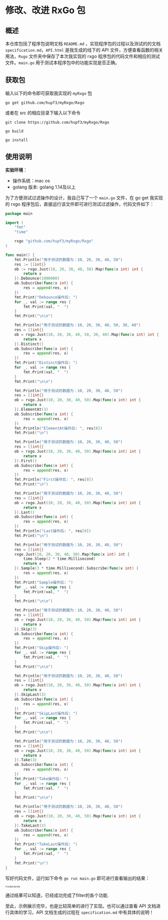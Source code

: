 # 修改、改进 RxGo 包

## 概述

本仓库包括了程序包说明文档 `README.md` ，实现程序包的过程以及测试的的文档 `specification.md`，`API.html` 是我生成的线下的 API 文件，方便查看函数的相关用法，`Rxgo` 文件夹中保存了本次我实现的 rxgo 程序包的代码文件和相应的测试文件。`main.go` 用于测试本程序包中的功能实现是否正确。

## 获取包

输入以下的命令即可获取我实现的 `myRxgo` 包

`go get github.com/hupf3/myRxgo/Rxgo`

或者在 src 的相应目录下输入以下命令

`git clone https://github.com/hupf3/myRxgo/Rxgo`

`go build`

`go install`

## 使用说明

**实验环境**：

- 操作系统：mac os
- golang 版本: golang 1.14及以上

为了方便测试过滤操作的设计，我自己写了一个 `main.go` 文件，在 go get 我实现的 rxgo 程序包后，直接运行该文件即可进行测试过滤操作，代码文件如下：

```go
package main

import (
	"fmt"
	"time"

	rxgo "github.com/hupf3/myRxgo/Rxgo"
)

func main() {
	fmt.Println("用于测试的数据为：10, 20, 30, 40, 50")
	res := []int{}
	ob := rxgo.Just(10, 20, 30, 40, 50).Map(func(x int) int {
		return x
	}).Debounce(1000000)
	ob.Subscribe(func(x int) {
		res = append(res, x)
	})
	fmt.Print("Debounce操作后: ")
	for _, val := range res {
		fmt.Print(val, "  ")
	}
	fmt.Print("\n\n")

	fmt.Println("用于测试的数据为：10, 20, 30, 40, 50, 30, 40")
	res = []int{}
	ob = rxgo.Just(10, 20, 30, 40, 50, 30, 40).Map(func(x int) int {
		return x
	}).Distinct()
	ob.Subscribe(func(x int) {
		res = append(res, x)
	})
	fmt.Print("Distinct操作后: ")
	for _, val := range res {
		fmt.Print(val, "  ")
	}
	fmt.Print("\n\n")

	fmt.Println("用于测试的数据为：10, 20, 30, 40, 50")
	res = []int{}
	ob = rxgo.Just(10, 20, 30, 40, 50).Map(func(x int) int {
		return x
	}).ElementAt(3)
	ob.Subscribe(func(x int) {
		res = append(res, x)
	})
	fmt.Println("ElementAt操作后: ", res[0])
	fmt.Print("\n")

	fmt.Println("用于测试的数据为：10, 20, 30, 40, 50")
	res = []int{}
	ob = rxgo.Just(10, 20, 30, 40, 50).Map(func(x int) int {
		return x
	}).First()
	ob.Subscribe(func(x int) {
		res = append(res, x)
	})
	fmt.Println("First操作后: ", res[0])
	fmt.Print("\n")

	fmt.Println("用于测试的数据为：10, 20, 30, 40, 50")
	res = []int{}
	ob = rxgo.Just(10, 20, 30, 40, 50).Map(func(x int) int {
		return x
	}).Last()
	ob.Subscribe(func(x int) {
		res = append(res, x)
	})
	fmt.Println("Last操作后: ", res[0])
	fmt.Print("\n")

	fmt.Println("用于测试的数据为：10, 20, 30, 40, 50")
	res = []int{}
	rxgo.Just(10, 20, 30, 40, 50).Map(func(x int) int {
		time.Sleep(2 * time.Millisecond)
		return x
	}).Sample(3 * time.Millisecond).Subscribe(func(x int) {
		res = append(res, x)
	})
	fmt.Print("Sample操作后: ")
	for _, val := range res {
		fmt.Print(val, "  ")
	}
	fmt.Print("\n\n")

	fmt.Println("用于测试的数据为：10, 20, 30, 40, 50")
	res = []int{}
	ob = rxgo.Just(10, 20, 30, 40, 50).Map(func(x int) int {
		return x
	}).Skip(3)
	ob.Subscribe(func(x int) {
		res = append(res, x)
	})
	fmt.Print("Skip操作后: ")
	for _, val := range res {
		fmt.Print(val, "  ")
	}
	fmt.Print("\n\n")

	fmt.Println("用于测试的数据为：10, 20, 30, 40, 50")
	res = []int{}
	ob = rxgo.Just(10, 20, 30, 40, 50).Map(func(x int) int {
		return x
	}).SkipLast(3)
	ob.Subscribe(func(x int) {
		res = append(res, x)
	})
	fmt.Print("SkipLast操作后: ")
	for _, val := range res {
		fmt.Print(val, "  ")
	}
	fmt.Print("\n\n")

	fmt.Println("用于测试的数据为：10, 20, 30, 40, 50")
	res = []int{}
	ob = rxgo.Just(10, 20, 30, 40, 50).Map(func(x int) int {
		return x
	}).Take(3)
	ob.Subscribe(func(x int) {
		res = append(res, x)
	})
	fmt.Print("Take操作后: ")
	for _, val := range res {
		fmt.Print(val, "  ")
	}
	fmt.Print("\n\n")

	fmt.Println("用于测试的数据为：10, 20, 30, 40, 50")
	res = []int{}
	ob = rxgo.Just(10, 20, 30, 40, 50).Map(func(x int) int {
		return x
	}).TakeLast(3)
	ob.Subscribe(func(x int) {
		res = append(res, x)
	})
	fmt.Print("TakeLast操作后: ")
	for _, val := range res {
		fmt.Print(val, "  ")
	}
	fmt.Print("\n")
}
```

写好代码文件，运行如下命令 `go run main.go` 即可进行查看输出的结果：

<img src="https://img-blog.csdnimg.cn/20201103224008138.png?x-oss-process=image/watermark,type_ZmFuZ3poZW5naGVpdGk,shadow_10,text_aHR0cHM6Ly9ibG9nLmNzZG4ubmV0L3FxXzQzMjY3Nzcz,size_16,color_FFFFFF,t_70#pic_center" alt="在这里插入图片描述" style="zoom: 33%;" />

通过结果可以知道，已经成功完成了filter的各个功能.

至此，示例展示完毕，也是比较简单的进行了实现。也可以通过查看 API 文档进行具体的学习，API 文档生成的过程在 `specification.md` 中有具体的说明！